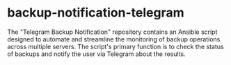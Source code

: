 # backup-notification-telegram
The "Telegram Backup Notification" repository contains an Ansible script designed to automate and streamline the monitoring of backup operations across multiple servers. The script's primary function is to check the status of backups and notify the user via Telegram about the results.
